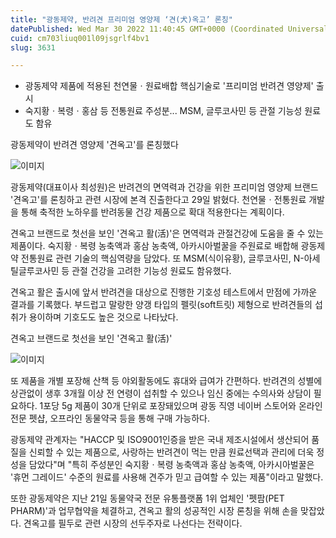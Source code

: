 ```yaml
---
title: "광동제약, 반려견 프리미엄 영양제 ‘견(犬)옥고’ 론칭"
datePublished: Wed Mar 30 2022 11:40:45 GMT+0000 (Coordinated Universal Time)
cuid: cm703liuq001l09jsgrlf4bv1
slug: 3631

---
```



- 광동제약 제품에 적용된 천연물ㆍ원료배합 핵심기술로 '프리미엄 반려견 영양제' 출시
- 숙지황ㆍ복령ㆍ홍삼 등 전통원료 주성분... MSM, 글루코사민 등 관절 기능성 원료도 함유

광동제약이 반려견 영양제 '견옥고'를 론칭했다

![이미지](https://cdn.hashnode.com/res/hashnode/image/upload/v1739255126269/ff7b5233-9bac-41f6-9348-aba3278895ea.jpeg)

광동제약(대표이사 최성원)은 반려견의 면역력과 건강을 위한 프리미엄 영양제 브랜드 '견옥고'를 론칭하고 관련 시장에 본격 진출한다고 29일 밝혔다. 천연물ㆍ전통원료 개발을 통해 축적한 노하우를 반려동물 건강 제품으로 확대 적용한다는 계획이다.

견옥고 브랜드로 첫선을 보인 '견옥고 활(活)'은 면역력과 관절건강에 도움을 줄 수 있는 제품이다. 숙지황ㆍ복령 농축액과 홍삼 농축액, 아카시아벌꿀을 주원료로 배합해 광동제약 전통원료 관련 기술의 핵심역량을 담았다. 또 MSM(식이유황), 글루코사민, N-아세틸글루코사민 등 관절 건강을 고려한 기능성 원료도 함유했다.

견옥고 활은 출시에 앞서 반려견을 대상으로 진행한 기호성 테스트에서 만점에 가까운 결과를 기록했다. 부드럽고 말랑한 양갱 타입의 펠릿(soft트릿) 제형으로 반려견들의 섭취가 용이하며 기호도도 높은 것으로 나타났다.

견옥고 브랜드로 첫선을 보인 '견옥고 활(活)'

![이미지](https://cdn.hashnode.com/res/hashnode/image/upload/v1739255128129/7fc22c75-67b5-43be-aae9-961c75aabd83.jpeg)

또 제품을 개별 포장해 산책 등 야외활동에도 휴대와 급여가 간편하다. 반려견의 성별에 상관없이 생후 3개월 이상 전 연령이 섭취할 수 있으나 임신 중에는 수의사와 상담이 필요하다. 1포당 5g 제품이 30개 단위로 포장돼있으며 광동 직영 네이버 스토어와 온라인 전문 펫샵, 오프라인 동물약국 등을 통해 구매 가능하다.

광동제약 관계자는 "HACCP 및 ISO9001인증을 받은 국내 제조시설에서 생산되어 품질을 신뢰할 수 있는 제품으로, 사랑하는 반려견이 먹는 만큼 원료선택과 관리에 더욱 정성을 담았다"며 "특히 주성분인 숙지황ㆍ복령 농축액과 홍삼 농축액, 아카시아벌꿀은 '휴먼 그레이드' 수준의 원료를 사용해 견주가 믿고 급여할 수 있는 제품"이라고 말했다.

또한 광동제약은 지난 21일 동물약국 전문 유통플랫폼 1위 업체인 '펫팜(PET PHARM)'과 업무협약을 체결하고, 견옥고 활의 성공적인 시장 론칭을 위해 손을 맞잡았다. 견옥고를 필두로 관련 시장의 선두주자로 나선다는 전략이다.